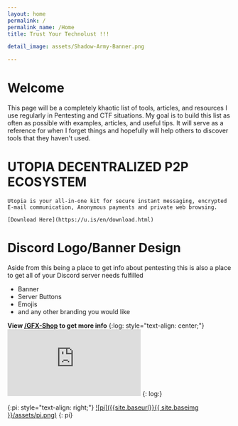 ```yaml
---
layout: home
permalink: /
permalink_name: /Home
title: Trust Your Technolust !!!

detail_image: assets/Shadow-Army-Banner.png

---
```


# Welcome 

This page will be a completely khaotic list of tools, articles, and resources I use regularly in Pentesting and CTF situations. My goal is to build this list as often as possible with examples, articles, and useful tips. It will serve as a reference for when I forget things and hopefully will help others to discover tools that they haven't used.

# UTOPIA DECENTRALIZED P2P ECOSYSTEM
	
	Utopia is your all-in-one kit for secure instant messaging, encrypted E-mail communication, Anonymous payments and private web browsing.
	
	[Download Here](https://u.is/en/download.html) 

# Discord Logo/Banner Design

Aside from this being a place to get info about pentesting this is also a place to get all of your Discord server needs fulfilled 

* Banner
* Server Buttons
* Emojis
* and any other branding you would like

**View [/GFX-Shop](GFX-Shop) to get more info**
{:log: style="text-align: center;"}
![](https://leancoding.co/image.php?ref=NC9RHR.png)
{: log:}

{:pi: style="text-align: right;"}
[![pi]({{site.baseurl}}{{ site.baseimg }}/assets/pi.png)](https://sadistic.github.io/lb/super-secret-page)
{: pi}

